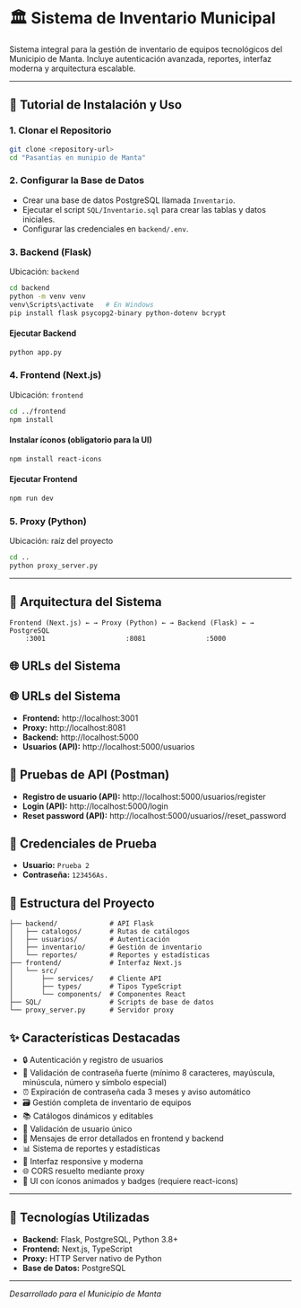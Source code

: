 
# 🏛️ Sistema de Inventario Municipal

Sistema integral para la gestión de inventario de equipos tecnológicos del Municipio de Manta. Incluye autenticación avanzada, reportes, interfaz moderna y arquitectura escalable.

---

## 📖 Tutorial de Instalación y Uso

### 1. Clonar el Repositorio
```sh
git clone <repository-url>
cd "Pasantías en munipio de Manta"
```

### 2. Configurar la Base de Datos
- Crear una base de datos PostgreSQL llamada `Inventario`.
- Ejecutar el script `SQL/Inventario.sql` para crear las tablas y datos iniciales.
- Configurar las credenciales en `backend/.env`.

### 3. Backend (Flask)
Ubicación: `backend`
```sh
cd backend
python -m venv venv
venv\Scripts\activate   # En Windows
pip install flask psycopg2-binary python-dotenv bcrypt
```

#### Ejecutar Backend
```sh
python app.py
```

### 4. Frontend (Next.js)
Ubicación: `frontend`
```sh
cd ../frontend
npm install
```

#### Instalar íconos (obligatorio para la UI)
```sh
npm install react-icons
```

#### Ejecutar Frontend
```sh
npm run dev
```

### 5. Proxy (Python)
Ubicación: raíz del proyecto
```sh
cd ..
python proxy_server.py
```

---

## 🚀 Arquitectura del Sistema

```
Frontend (Next.js) ← → Proxy (Python) ← → Backend (Flask) ← → PostgreSQL
    :3001                    :8081               :5000
```


## 🌐 URLs del Sistema

## 🌐 URLs del Sistema

- **Frontend:** http://localhost:3001
- **Proxy:** http://localhost:8081  
- **Backend:** http://localhost:5000
- **Usuarios (API):** http://localhost:5000/usuarios

## 🔗 Pruebas de API (Postman)
- **Registro de usuario (API):** http://localhost:5000/usuarios/register
- **Login (API):** http://localhost:5000/login
- **Reset password (API):** http://localhost:5000/usuarios/<id>/reset_password

## 👤 Credenciales de Prueba

- **Usuario:** `Prueba 2`
- **Contraseña:** `123456As.`

## 📁 Estructura del Proyecto

```
├── backend/             # API Flask
│   ├── catalogos/       # Rutas de catálogos
│   ├── usuarios/        # Autenticación
│   ├── inventario/      # Gestión de inventario
│   └── reportes/        # Reportes y estadísticas
├── frontend/            # Interfaz Next.js
│   └── src/
│       ├── services/    # Cliente API
│       ├── types/       # Tipos TypeScript
│       └── components/  # Componentes React
├── SQL/                 # Scripts de base de datos
└── proxy_server.py      # Servidor proxy
```


## ✨ Características Destacadas

- 🔒 Autenticación y registro de usuarios
- 🔑 Validación de contraseña fuerte (mínimo 8 caracteres, mayúscula, minúscula, número y símbolo especial)
- ⏰ Expiración de contraseña cada 3 meses y aviso automático
- 🗃️ Gestión completa de inventario de equipos
- 📚 Catálogos dinámicos y editables
- 👤 Validación de usuario único
- 🛑 Mensajes de error detallados en frontend y backend
- 📊 Sistema de reportes y estadísticas
- 📱 Interfaz responsive y moderna
- 🌐 CORS resuelto mediante proxy
- 🎨 UI con íconos animados y badges (requiere react-icons)

---


## 🔧 Tecnologías Utilizadas

- **Backend:** Flask, PostgreSQL, Python 3.8+
- **Frontend:** Next.js, TypeScript
- **Proxy:** HTTP Server nativo de Python
- **Base de Datos:** PostgreSQL


---
*Desarrollado para el Municipio de Manta*
